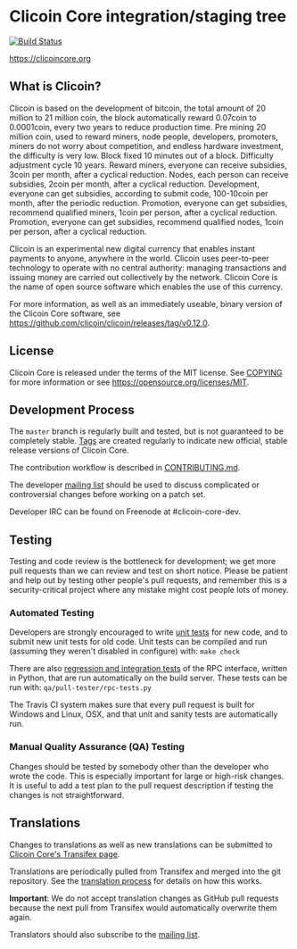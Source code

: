 Clicoin Core integration/staging tree
=====================================

[![Build Status](https://travis-ci.org/clicoin/clicoin.svg?branch=master)](https://travis-ci.org/clicoin/clicoin)

https://clicoincore.org

What is Clicoin?
----------------
Clicoin is based on the development of bitcoin, the total amount of 20 million to 21 million coin, the block automatically reward 0.07coin to 0.0001coin, every two years to reduce production time. Pre mining 20 million coin, used to reward miners, node people, developers, promoters, miners do not worry about competition, and endless hardware investment, the difficulty is very low. Block fixed 10 minutes out of a block. Difficulty adjustment cycle 10 years. Reward miners, everyone can receive subsidies, 3coin per month, after a cyclical reduction. Nodes, each person can receive subsidies, 2coin per month, after a cyclical reduction. Development, everyone can get subsidies, according to submit code, 100-10coin per month, after the periodic reduction. Promotion, everyone can get subsidies, recommend qualified miners, 1coin per person, after a cyclical reduction. Promotion, everyone can get subsidies, recommend qualified nodes, 1coin per person, after a cyclical reduction.

Clicoin is an experimental new digital currency that enables instant payments to
anyone, anywhere in the world. Clicoin uses peer-to-peer technology to operate
with no central authority: managing transactions and issuing money are carried
out collectively by the network. Clicoin Core is the name of open source
software which enables the use of this currency.

For more information, as well as an immediately useable, binary version of
the Clicoin Core software, see https://github.com/clicoin/clicoin/releases/tag/v0.12.0.

License
-------

Clicoin Core is released under the terms of the MIT license. See [COPYING](COPYING) for more
information or see https://opensource.org/licenses/MIT.

Development Process
-------------------

The `master` branch is regularly built and tested, but is not guaranteed to be
completely stable. [Tags](https://github.com/clicoin/clicoin/tags) are created
regularly to indicate new official, stable release versions of Clicoin Core.

The contribution workflow is described in [CONTRIBUTING.md](CONTRIBUTING.md).

The developer [mailing list](https://lists.linuxfoundation.org/mailman/listinfo/clicoin-dev)
should be used to discuss complicated or controversial changes before working
on a patch set.

Developer IRC can be found on Freenode at #clicoin-core-dev.

Testing
-------

Testing and code review is the bottleneck for development; we get more pull
requests than we can review and test on short notice. Please be patient and help out by testing
other people's pull requests, and remember this is a security-critical project where any mistake might cost people
lots of money.

### Automated Testing

Developers are strongly encouraged to write [unit tests](/doc/unit-tests.md) for new code, and to
submit new unit tests for old code. Unit tests can be compiled and run
(assuming they weren't disabled in configure) with: `make check`

There are also [regression and integration tests](/qa) of the RPC interface, written
in Python, that are run automatically on the build server.
These tests can be run with: `qa/pull-tester/rpc-tests.py`

The Travis CI system makes sure that every pull request is built for Windows
and Linux, OSX, and that unit and sanity tests are automatically run.

### Manual Quality Assurance (QA) Testing

Changes should be tested by somebody other than the developer who wrote the
code. This is especially important for large or high-risk changes. It is useful
to add a test plan to the pull request description if testing the changes is
not straightforward.

Translations
------------

Changes to translations as well as new translations can be submitted to
[Clicoin Core's Transifex page](https://www.transifex.com/projects/p/clicoin/).

Translations are periodically pulled from Transifex and merged into the git repository. See the
[translation process](doc/translation_process.md) for details on how this works.

**Important**: We do not accept translation changes as GitHub pull requests because the next
pull from Transifex would automatically overwrite them again.

Translators should also subscribe to the [mailing list](https://groups.google.com/forum/#!forum/clicoin-translators).
